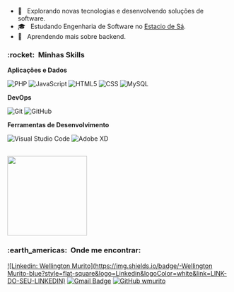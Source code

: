 


- 🤔 &nbsp; Explorando novas tecnologias e desenvolvendo soluções de software.
- 🎓 &nbsp; Estudando Engenharia de Software no <a href="(https://estacio.br/)">Estacio de Sá</a>.
- 🌱 &nbsp; Aprendendo mais sobre backend.

<h3> :rocket: &nbsp;Minhas Skills </h3>

**Aplicações e Dados**

  ![PHP](https://img.shields.io/badge/-PHP-333333?style=flat&logo=PHP&logoColor=007396)
  ![JavaScript](https://img.shields.io/badge/-JavaScript-333333?style=flat&logo=javascript)
  ![HTML5](https://img.shields.io/badge/-HTML5-333333?style=flat&logo=HTML5)
  ![CSS](https://img.shields.io/badge/-CSS-333333?style=flat&logo=CSS3&logoColor=1572B6)
  ![MySQL](https://img.shields.io/badge/-MySQL-333333?style=flat&logo=mysql)


**DevOps**

  ![Git](https://img.shields.io/badge/-Git-333333?style=flat&logo=git)
  ![GitHub](https://img.shields.io/badge/-GitHub-333333?style=flat&logo=github)
 

**Ferramentas de Desenvolvimento**

  ![Visual Studio Code](https://img.shields.io/badge/-Visual%20Studio%20Code-333333?style=flat&logo=visual-studio-code&logoColor=007ACC)
  ![Adobe XD](https://img.shields.io/badge/-Adobe%20XD-333333?style=flat&logo=adobe-xd&logoColor=007ACC)

<br/>

<a href="https://github.com/wmurito">
  <img height="180em" src="https://github-readme-stats.vercel.app/api?username=VanessaSwerts&theme=dracula&show_icons=true" />
</a>

<br/>

<h3> :earth_americas: &nbsp;Onde me encontrar: </h3> 

[![Linkedin: Wellington Murito](https://img.shields.io/badge/-Wellington Murito-blue?style=flat-square&logo=Linkedin&logoColor=white&link=LINK-DO-SEU-LINKEDIN)](https://www.linkedin.com/in/wellington-murito-aba51760/)
[![Gmail Badge](https://img.shields.io/badge/-seuemail@email.com-006bed?style=flat-square&logo=Gmail&logoColor=white&link=mailto:SEU-EMAIL)](elinho.murito@gmail.com)
[![GitHub wmurito]( https://img.shields.io/github/followers/VanessaSwerts?label=follow&style=social)](github.com/wmurito)
